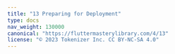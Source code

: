 ```yaml
---
title: "13 Preparing for Deployment"
type: docs
nav_weight: 130000
canonical: "https://fluttermasterylibrary.com/4/13"
license: "© 2023 Tokenizer Inc. CC BY-NC-SA 4.0"
---
```

